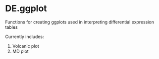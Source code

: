 # DE.ggplot

Functions for creating ggplots used in interpreting differential expression tables

Currently includes:
1) Volcanic plot
2) MD plot
